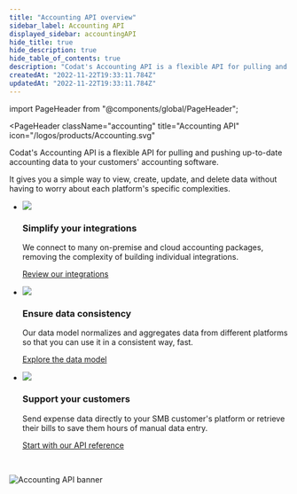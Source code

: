 ```yaml
---
title: "Accounting API overview"
sidebar_label: Accounting API
displayed_sidebar: accountingAPI
hide_title: true
hide_description: true
hide_table_of_contents: true
description: "Codat's Accounting API is a flexible API for pulling and pushing up-to-date accounting data to your customers' accounting software. It gives you a simple way to view, create, update, and delete data without having to worry about each platform's specific complexities."
createdAt: "2022-11-22T19:33:11.784Z"
updatedAt: "2022-11-22T19:33:11.784Z"
---
```


<Head>
  <meta property="og:image" content="/img/accounting-api/accounting_banner.png"/>
</Head>

import PageHeader from "@components/global/PageHeader";

<PageHeader 
  className="accounting"
  title="Accounting API"
  icon="/logos/products/Accounting.svg"
>
  <p>
    Codat's Accounting API is a flexible API for pulling and pushing up-to-date accounting data to your customers' accounting software.
  </p>
  <p>
    It gives you a simple way to view, create, update, and delete data without having to worry about each platform's specific complexities.
  </p>
</PageHeader>

<ul className="card-container col-3">
  <li className="card">
    <div class="header">
      <img
        src="https://www.codat.io/wp-content/themes/class/dist/images/copy-feature-bullet.svg"
        class="mini-icon"
      />
      <h3>Simplify your integrations</h3>
    </div>
    <p>
      We connect to many on-premise and cloud accounting packages, removing the complexity of building individual integrations. 
    </p>
    <p>
      <a href="/integrations/accounting/overview">
        Review our integrations
      </a>
    </p>
  </li>

  <li className="card">
    <div class="header">
      <img
        src="https://www.codat.io/wp-content/themes/class/dist/images/copy-feature-bullet.svg"
        class="mini-icon"
      />
      <h3>Ensure data consistency</h3>
    </div>
    <p>
      Our data model normalizes and aggregates data from different platforms so that you can use it in a consistent way, fast. 
    </p>
    <p>
      <a href="/data-model/accounting/">
        Explore the data model
      </a>
    </p>
  </li>

  <li className="card">
    <div class="header">
      <img
        src="https://www.codat.io/wp-content/themes/class/dist/images/copy-feature-bullet.svg"
        class="mini-icon"
      />
      <h3>Support your customers</h3>
    </div>
    <p> Send expense data directly to your SMB customer's platform or retrieve their bills to save them hours of manual data entry. 
 </p>
    <p>
      <a href="/accounting-api#">
        Start with our API reference
      </a>
    </p>
  </li>
</ul>

<br/>

![](/img/accounting-api/accounting_banner.png "Accounting API banner")
